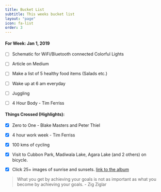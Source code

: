 ```yaml
---
title: Bucket List
subtitle: This weeks bucket list
layout: "page"
icon: fa-list
order: 3
---
```

#### For Week: Jan 1, 2019
  
  * [ ] Schematic for WiFi/Bluetooth connected Colorful Lights
  * [ ] Article on Medium
  * [ ] Make a list of 5 healthy food items (Salads etc.)
  * [ ] Wake up at 6 am everyday
  * [ ] Juggling
  * [ ] 4 Hour Body - Tim Ferriss 



#### Things Crossed (Highlights):

  * [x] Zero to One - Blake Masters and Peter Thiel
  * [x] 4 hour work week - Tim Ferriss
  * [x] 100 kms of cycling 
  * [x] Visit to Cubbon Park, Madiwala Lake, Agara Lake (and 2 others) on bicycle.
  * [x] Click 25+ images of sunrise and sunsets. [link to the album](https://photos.app.goo.gl/rViWvhUWfTMCjSuP7)


>What you get by achieving your goals is not as important as what you become by achieving your goals. - Zig Ziglar